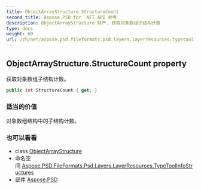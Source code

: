```yaml
---
title: ObjectArrayStructure.StructureCount
second_title: Aspose.PSD for .NET API 参考
description: ObjectArrayStructure 财产. 获取对象数组子结构计数
type: docs
weight: 60
url: /zh/net/aspose.psd.fileformats.psd.layers.layerresources.typetoolinfostructures/objectarraystructure/structurecount/
---
```

## ObjectArrayStructure.StructureCount property

获取对象数组子结构计数。

```csharp
public int StructureCount { get; }
```

### 适当的价值

对象数组结构中的子结构计数。

### 也可以看看

* class [ObjectArrayStructure](../)
* 命名空间 [Aspose.PSD.FileFormats.Psd.Layers.LayerResources.TypeToolInfoStructures](../../objectarraystructure/)
* 部件 [Aspose.PSD](../../../)


